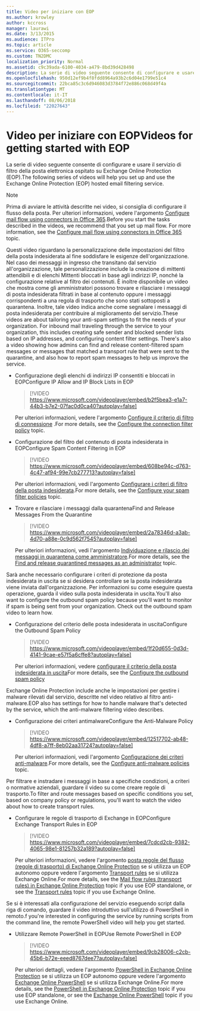 ```yaml
---
title: Video per iniziare con EOP
ms.author: krowley
author: kccross
manager: laurawi
ms.date: 3/13/2015
ms.audience: ITPro
ms.topic: article
ms.service: O365-seccomp
ms.custom: TN2DMC
localization_priority: Normal
ms.assetid: c9c39ada-6100-4034-a479-8bd39d428498
description: La serie di video seguente consente di configurare e usare il servizio di filtro della posta elettronica ospitato su Exchange Online Protection (EOP).
ms.openlocfilehash: 950d12ef9b4f8fdd8964a93b2c6d04e1799e51c4
ms.sourcegitcommit: 22bca85c3c6d946083d3784f72e886c068d49f4a
ms.translationtype: MT
ms.contentlocale: it-IT
ms.lasthandoff: 08/06/2018
ms.locfileid: "22027643"
---
```

# <a name="videos-for-getting-started-with-eop"></a><span data-ttu-id="473cb-103">Video per iniziare con EOP</span><span class="sxs-lookup"><span data-stu-id="473cb-103">Videos for getting started with EOP</span></span>

<span data-ttu-id="473cb-104">La serie di video seguente consente di configurare e usare il servizio di filtro della posta elettronica ospitato su Exchange Online Protection (EOP).</span><span class="sxs-lookup"><span data-stu-id="473cb-104">The following series of videos will help you set up and use the Exchange Online Protection (EOP) hosted email filtering service.</span></span>
  
> [!NOTE]
> <span data-ttu-id="473cb-p101">Prima di avviare le attività descritte nei video, si consiglia di configurare il flusso della posta. Per ulteriori informazioni, vedere l'argomento [Configure mail flow using connectors in Office 365](http://technet.microsoft.com/library/854b5a50-4462-4836-a092-37e208d29624.aspx).</span><span class="sxs-lookup"><span data-stu-id="473cb-p101">Before you start the tasks described in the videos, we recommend that you set up mail flow. For more information, see the [Configure mail flow using connectors in Office 365](http://technet.microsoft.com/library/854b5a50-4462-4836-a092-37e208d29624.aspx) topic.</span></span> 
  
<span data-ttu-id="473cb-p102">Questi video riguardano la personalizzazione delle impostazioni del filtro della posta indesiderata al fine soddisfare le esigenze dell'organizzazione. Nel caso dei messaggi in ingresso che transitano dal servizio all'organizzazione, tale personalizzazione include la creazione di mittenti attendibili e di elenchi Mittenti bloccati in base agli indirizzi IP, nonché la configurazione relative al filtro dei contenuti. È inoltre disponibile un video che mostra come gli amministratori possono trovare e rilasciare i messaggi di posta indesiderata filtrati in base al contenuto oppure i messaggi corrispondenti a una regola di trasporto che sono stati sottoposti a quarantena. Inoltre, tale video indica anche come segnalare i messaggi di posta indesiderata per contribuire al miglioramento del servizio.</span><span class="sxs-lookup"><span data-stu-id="473cb-p102">These videos are about tailoring your anti-spam settings to fit the needs of your organization. For inbound mail traveling through the service to your organization, this includes creating safe sender and blocked sender lists based on IP addresses, and configuring content filter settings. There's also a video showing how admins can find and release content-filtered spam messages or messages that matched a transport rule that were sent to the quarantine, and also how to report spam messages to help us improve the service.</span></span>
  
- <span data-ttu-id="473cb-110">Configurazione degli elenchi di indirizzi IP consentiti e bloccati in EOP</span><span class="sxs-lookup"><span data-stu-id="473cb-110">Configure IP Allow and IP Block Lists in EOP</span></span>
    > [!VIDEO https://www.microsoft.com/videoplayer/embed/b2f5bea3-e1a7-44b3-b7e2-07fac0d0ca40?autoplay=false]
  
    <span data-ttu-id="473cb-111">Per ulteriori informazioni, vedere l'argomento [Configure il criterio di filtro di connessione](../configure-the-connection-filter-policy.md) .</span><span class="sxs-lookup"><span data-stu-id="473cb-111">For more details, see the [Configure the connection filter policy](../configure-the-connection-filter-policy.md) topic.</span></span> 
    
- <span data-ttu-id="473cb-112">Configurazione del filtro del contenuto di posta indesiderata in EOP</span><span class="sxs-lookup"><span data-stu-id="473cb-112">Configure Spam Content Filtering in EOP</span></span>
    > [!VIDEO https://www.microsoft.com/videoplayer/embed/608be94c-d763-4c47-af94-99e7cb277713?autoplay=false]
  
    <span data-ttu-id="473cb-113">Per ulteriori informazioni, vedi l'argomento [Configurare i criteri di filtro della posta indesiderata](../configure-your-spam-filter-policies.md).</span><span class="sxs-lookup"><span data-stu-id="473cb-113">For more details, see the [Configure your spam filter policies](../configure-your-spam-filter-policies.md) topic.</span></span> 
    
- <span data-ttu-id="473cb-114">Trovare e rilasciare i messaggi dalla quarantena</span><span class="sxs-lookup"><span data-stu-id="473cb-114">Find and Release Messages From the Quarantine</span></span>
    > [!VIDEO https://www.microsoft.com/videoplayer/embed/2a78346d-a3ab-4d70-a88e-0c9d562f7545?autoplay=false]
  
    <span data-ttu-id="473cb-115">Per ulteriori informazioni, vedi l'argomento [Individuazione e rilascio dei messaggi in quarantena come amministratore](../find-and-release-quarantined-messages-as-an-administrator.md).</span><span class="sxs-lookup"><span data-stu-id="473cb-115">For more details, see the [Find and release quarantined messages as an administrator](../find-and-release-quarantined-messages-as-an-administrator.md) topic.</span></span> 
    
<span data-ttu-id="473cb-p103">Sarà anche necessario configurare i criteri di protezione da posta indesiderata in uscita se si desidera controllare se la posta indesiderata viene inviata dall'organizzazione. Per informazioni su come eseguire questa operazione, guarda il video sulla posta indesiderata in uscita.</span><span class="sxs-lookup"><span data-stu-id="473cb-p103">You'll also want to configure the outbound spam policy because you'll want to monitor if spam is being sent from your organization. Check out the outbound spam video to learn how.</span></span>
  
- <span data-ttu-id="473cb-118">Configurazione del criterio delle posta indesiderata in uscita</span><span class="sxs-lookup"><span data-stu-id="473cb-118">Configure the Outbound Spam Policy</span></span>
    > [!VIDEO https://www.microsoft.com/videoplayer/embed/1f20d655-0d3d-4141-9cae-e57f5a6cffe8?autoplay=false]
  
    <span data-ttu-id="473cb-119">Per ulteriori informazioni, vedere [configurare il criterio della posta indesiderata in uscita](../configure-the-outbound-spam-policy.md)</span><span class="sxs-lookup"><span data-stu-id="473cb-119">For more details, see the [Configure the outbound spam policy](../configure-the-outbound-spam-policy.md)</span></span>
    
<span data-ttu-id="473cb-120">Exchange Online Protection include anche le impostazioni per gestire i malware rilevati dal servizio, descritte nel video relativo al filtro anti-malware.</span><span class="sxs-lookup"><span data-stu-id="473cb-120">EOP also has settings for how to handle malware that's detected by the service, which the anti-malware filtering video describes.</span></span>
  
- <span data-ttu-id="473cb-121">Configurazione dei criteri antimalware</span><span class="sxs-lookup"><span data-stu-id="473cb-121">Configure the Anti-Malware Policy</span></span>
    > [!VIDEO https://www.microsoft.com/videoplayer/embed/12517702-ab48-4df8-a7ff-8eb02aa31724?autoplay=false]
  
    <span data-ttu-id="473cb-122">Per ulteriori informazioni, vedi l'argomento [Configurazione dei criteri anti-malware](../configure-anti-malware-policies.md).</span><span class="sxs-lookup"><span data-stu-id="473cb-122">For more details, see the [Configure anti-malware policies](../configure-anti-malware-policies.md) topic.</span></span> 
    
<span data-ttu-id="473cb-123">Per filtrare e instradare i messaggi in base a specifiche condizioni, a criteri o normative aziendali, guardare il video su come creare regole di trasporto.</span><span class="sxs-lookup"><span data-stu-id="473cb-123">To filter and route messages based on specific conditions you set, based on company policy or regulations, you'll want to watch the video about how to create transport rules.</span></span>
  
- <span data-ttu-id="473cb-124">Configurare le regole di trasporto di Exchange in EOP</span><span class="sxs-lookup"><span data-stu-id="473cb-124">Configure Exchange Transport Rules in EOP</span></span>
    > [!VIDEO https://www.microsoft.com/videoplayer/embed/7cdcd2cb-9382-4065-98e1-81257b32a189?autoplay=false]
  
    <span data-ttu-id="473cb-125">Per ulteriori informazioni, vedere l'argomento [posta regole del flusso (regole di trasporto) di Exchange Online Protection](mail-flow-rules-transport-rules-0.md) se si utilizza un EOP autonomo oppure vedere l'argomento [Transport rules](http://technet.microsoft.com/library/743bd525-0ca2-426d-b76c-b4a052bc8886.aspx) se si utilizza Exchange Online.</span><span class="sxs-lookup"><span data-stu-id="473cb-125">For more details, see the [Mail flow rules (transport rules) in Exchange Online Protection](mail-flow-rules-transport-rules-0.md) topic if you use EOP standalone, or see the [Transport rules](http://technet.microsoft.com/library/743bd525-0ca2-426d-b76c-b4a052bc8886.aspx) topic if you use Exchange Online.</span></span> 
    
<span data-ttu-id="473cb-126">Se si è interessati alla configurazione del servizio eseguendo script dalla riga di comando, guardare il video introduttivo sull'utilizzo di PowerShell in remoto.</span><span class="sxs-lookup"><span data-stu-id="473cb-126">f you're interested in configuring the service by running scripts from the command line, the remote PowerShell video will help you get started.</span></span>
  
- <span data-ttu-id="473cb-127">Utilizzare Remote PowerShell in EOP</span><span class="sxs-lookup"><span data-stu-id="473cb-127">Use Remote PowerShell in EOP</span></span>
    > [!VIDEO https://www.microsoft.com/videoplayer/embed/9cb28006-c2cb-45b6-b72e-eeed8767dee7?autoplay=false]
  
    <span data-ttu-id="473cb-128">Per ulteriori dettagli, vedere l'argomento [PowerShell in Exchange Online Protection](http://technet.microsoft.com/library/f7918a88-774a-405e-945b-bc2f5ee9f748.aspx) se si utilizza un EOP autonomo oppure vedere l'argomento [Exchange Online PowerShell](http://technet.microsoft.com/library/1cb603b0-2961-4afe-b879-b048fe0f64a2.aspx) se si utilizza Exchange Online.</span><span class="sxs-lookup"><span data-stu-id="473cb-128">For more details, see the [PowerShell in Exchange Online Protection](http://technet.microsoft.com/library/f7918a88-774a-405e-945b-bc2f5ee9f748.aspx) topic if you use EOP standalone, or see the [Exchange Online PowerShell](http://technet.microsoft.com/library/1cb603b0-2961-4afe-b879-b048fe0f64a2.aspx) topic if you use Exchange Online.</span></span> 
    

